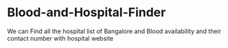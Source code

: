 # Blood-and-Hospital-Finder
We can Find all the hospital list of Bangalore and Blood availability and their contact number with hospital website   
